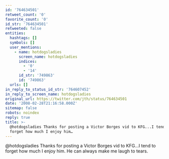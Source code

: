 ```yaml
---
id: '764634501'
retweet_count: '0'
favorite_count: '0'
id_str: '764634501'
retweeted: false
entities:
  hashtags: []
  symbols: []
  user_mentions:
    - name: hotdogsladies
      screen_name: hotdogsladies
      indices:
        - '0'
        - '14'
      id_str: '749863'
      id: '749863'
  urls: []
in_reply_to_status_id_str: '764607452'
in_reply_to_screen_name: hotdogsladies
original_url: https://twitter.com/jth/status/764634501
date: '2008-02-28T21:16:58.000Z'
sitemap: false
robots: noindex
reply: true
title: >-
  @hotdogsladies Thanks for posting a Victor Borges vid to KFG...I tend to
  forget how much I enjoy him…
---
```


@hotdogsladies Thanks for posting a Victor Borges vid to KFG...I tend to forget how much I enjoy him. He can always make me laugh to tears.
